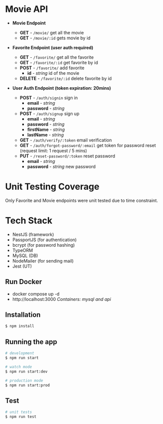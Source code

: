 # Movie API

- **Movie Endpoint**

  - **GET** - `/movie/` get all the movie
  - **GET** - `/movie/:id` gets movie by id

- **Favorite Endpoint (user auth required)**

  - **GET** - `/favorite/` get all the favorite
  - **GET** - `/favorite/:id` get favorite by id
  - **POST** - `/favorite/` add favorite
    - **id** - _string_ id of the movie
  - **DELETE** - `/favorite/:id` delete favorite by id

- **User Auth Endpoint (token expiration: 20mins)**
  - **POST** - `/auth/signin` sign in
    - **email** - _string_
    - **password** - _string_
  - **POST** - `/auth/signup` sign up
    - **email** - _string_
    - **password** - _string_
    - **firstName** - _string_
    - **lastName** - _string_
  - **GET** - `/auth/verify/:token` email verification
  - **GET** - `/auth/forgot-password/:email` get token for password reset (request limit: 1 request / 5 mins)
  - **PUT** - `/reset-password/:token` reset password
    - **email** - _string_
    - **password** - _string_ new password

# Unit Testing Coverage

Only Favorite and Movie endpoints were unit tested due to time constraint.

# Tech Stack

- NestJS (framework)
- PassportJS (for authentication)
- bcrypt (for password hashing)
- TypeORM
- MySQL (DB)
- NodeMailer (for sending mail)
- Jest (UT)

## Run Docker

- docker compose up -d
- http://localhost:3000
  _Containers: mysql and api_

## Installation

```bash
$ npm install
```

## Running the app

```bash
# development
$ npm run start

# watch mode
$ npm run start:dev

# production mode
$ npm run start:prod
```

## Test

```bash
# unit tests
$ npm run test
```
